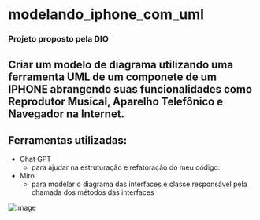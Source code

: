 # modelando_iphone_com_uml

### Projeto proposto pela DIO

## Criar um modelo de diagrama utilizando uma ferramenta UML de um componete de um IPHONE abrangendo suas funcionalidades como Reprodutor Musical, Aparelho Telefônico e Navegador na Internet.

## Ferramentas utilizadas:
 - Chat GPT 
    - para ajudar na estruturação e refatoração do meu código.
 - Miro 
    - para modelar o diagrama das  interfaces e  classe responsável pela chamada dos métodos das  interfaces
  
![image](https://github.com/suhellynaraujo/modelando_iphone_com_uml/assets/66279026/098f8091-730c-48f2-8297-6ab2ee67a9f1)
